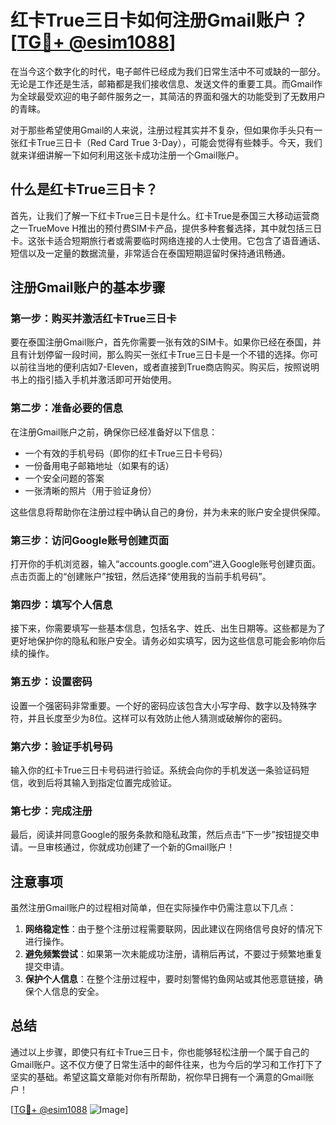 # 红卡True三日卡如何注册Gmail账户？[[TG💪+ @esim1088](https://t.me/s/esim1088)]

在当今这个数字化的时代，电子邮件已经成为我们日常生活中不可或缺的一部分。无论是工作还是生活，邮箱都是我们接收信息、发送文件的重要工具。而Gmail作为全球最受欢迎的电子邮件服务之一，其简洁的界面和强大的功能受到了无数用户的青睐。

对于那些希望使用Gmail的人来说，注册过程其实并不复杂，但如果你手头只有一张红卡True三日卡（Red Card True 3-Day），可能会觉得有些棘手。今天，我们就来详细讲解一下如何利用这张卡成功注册一个Gmail账户。

## 什么是红卡True三日卡？

首先，让我们了解一下红卡True三日卡是什么。红卡True是泰国三大移动运营商之一TrueMove H推出的预付费SIM卡产品，提供多种套餐选择，其中就包括三日卡。这张卡适合短期旅行者或需要临时网络连接的人士使用。它包含了语音通话、短信以及一定量的数据流量，非常适合在泰国短期逗留时保持通讯畅通。

## 注册Gmail账户的基本步骤

### 第一步：购买并激活红卡True三日卡

要在泰国注册Gmail账户，首先你需要一张有效的SIM卡。如果你已经在泰国，并且有计划停留一段时间，那么购买一张红卡True三日卡是一个不错的选择。你可以前往当地的便利店如7-Eleven，或者直接到True商店购买。购买后，按照说明书上的指引插入手机并激活即可开始使用。

### 第二步：准备必要的信息

在注册Gmail账户之前，确保你已经准备好以下信息：
- 一个有效的手机号码（即你的红卡True三日卡号码）
- 一份备用电子邮箱地址（如果有的话）
- 一个安全问题的答案
- 一张清晰的照片（用于验证身份）

这些信息将帮助你在注册过程中确认自己的身份，并为未来的账户安全提供保障。

### 第三步：访问Google账号创建页面

打开你的手机浏览器，输入“accounts.google.com”进入Google账号创建页面。点击页面上的“创建账户”按钮，然后选择“使用我的当前手机号码”。

### 第四步：填写个人信息

接下来，你需要填写一些基本信息，包括名字、姓氏、出生日期等。这些都是为了更好地保护你的隐私和账户安全。请务必如实填写，因为这些信息可能会影响你后续的操作。

### 第五步：设置密码

设置一个强密码非常重要。一个好的密码应该包含大小写字母、数字以及特殊字符，并且长度至少为8位。这样可以有效防止他人猜测或破解你的密码。

### 第六步：验证手机号码

输入你的红卡True三日卡号码进行验证。系统会向你的手机发送一条验证码短信，收到后将其输入到指定位置完成验证。

### 第七步：完成注册

最后，阅读并同意Google的服务条款和隐私政策，然后点击“下一步”按钮提交申请。一旦审核通过，你就成功创建了一个新的Gmail账户！

## 注意事项

虽然注册Gmail账户的过程相对简单，但在实际操作中仍需注意以下几点：

1. **网络稳定性**：由于整个注册过程需要联网，因此建议在网络信号良好的情况下进行操作。
2. **避免频繁尝试**：如果第一次未能成功注册，请稍后再试，不要过于频繁地重复提交申请。
3. **保护个人信息**：在整个注册过程中，要时刻警惕钓鱼网站或其他恶意链接，确保个人信息的安全。

## 总结

通过以上步骤，即使只有红卡True三日卡，你也能够轻松注册一个属于自己的Gmail账户。这不仅方便了日常生活中的邮件往来，也为今后的学习和工作打下了坚实的基础。希望这篇文章能对你有所帮助，祝你早日拥有一个满意的Gmail账户！

[[TG💪+ @esim1088](https://t.me/s/esim1088) ![Image](https://i.postimg.cc/4NQfJmqS/Snipaste-2025-05-13-00-14-12.png)]